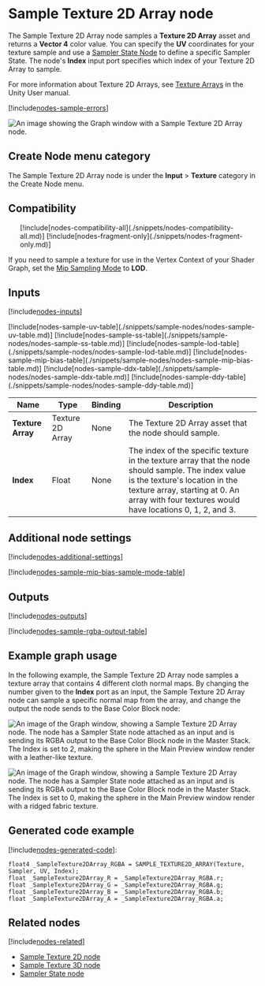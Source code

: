 # Sample Texture 2D Array node

The Sample Texture 2D Array node samples a **Texture 2D Array** asset and returns a **Vector 4** color value. You can specify the **UV** coordinates for your texture sample and use a [Sampler State Node](Sampler-State-Node.md) to define a specific Sampler State. The node's **Index** input port specifies which index of your Texture 2D Array to sample.

For more information about Texture 2D Arrays, see [Texture Arrays](https://docs.unity3d.com/Manual/class-Texture2DArray.html) in the Unity User manual.

[!include[nodes-sample-errors](./snippets/sample-nodes/nodes-sample-errors.md)]

![An image showing the Graph window with a Sample Texture 2D Array node.](images/sg-sample-texture-2d-array-node.png)

## Create Node menu category

The Sample Texture 2D Array node is under the **Input** &gt; **Texture** category in the Create Node menu.

## Compatibility

<ul>
    [!include[nodes-compatibility-all](./snippets/nodes-compatibility-all.md)]
    [!include[nodes-fragment-only](./snippets/nodes-fragment-only.md)]
</ul>

If you need to sample a texture for use in the Vertex Context of your Shader Graph, set the [Mip Sampling Mode](#additional-node-settings) to **LOD**.

## Inputs

[!include[nodes-inputs](./snippets/nodes-inputs.md)]

<table>
<thead>
<tr>
<th><strong>Name</strong></th>
<th><strong>Type</strong></th>
<th><strong>Binding</strong></th>
<th><strong>Description</strong></th>
</tr>
</thead>
<tbody>
<tr>
<td><strong>Texture Array</strong></td>
<td>Texture 2D Array</td>
<td>None</td>
<td>The Texture 2D Array asset that the node should sample.</td>
</tr>
<tr>
<td><strong>Index</strong></td>
<td>Float</td>
<td>None</td>
<td>The index of the specific texture in the texture array that the node should sample. The index value is the texture's location in the texture array, starting at 0. An array with four textures would have locations 0, 1, 2, and 3.</td>
</tr>
[!include[nodes-sample-uv-table](./snippets/sample-nodes/nodes-sample-uv-table.md)]
[!include[nodes-sample-ss-table](./snippets/sample-nodes/nodes-sample-ss-table.md)]
[!include[nodes-sample-lod-table](./snippets/sample-nodes/nodes-sample-lod-table.md)]
[!include[nodes-sample-mip-bias-table](./snippets/sample-nodes/nodes-sample-mip-bias-table.md)]
[!include[nodes-sample-ddx-table](./snippets/sample-nodes/nodes-sample-ddx-table.md)]
[!include[nodes-sample-ddy-table](./snippets/sample-nodes/nodes-sample-ddy-table.md)]
</tbody>
</table>

## Additional node settings

[!include[nodes-additional-settings](./snippets/nodes-additional-settings.md)]

[!include[nodes-sample-mip-bias-sample-mode-table](./snippets/sample-nodes/nodes-sample-mip-bias-sample-mode-table.md)]

## Outputs

[!include[nodes-outputs](./snippets/nodes-outputs.md)]

[!include[nodes-sample-rgba-output-table](./snippets/sample-nodes/nodes-sample-rgba-output-table.md)]

## Example graph usage

In the following example, the Sample Texture 2D Array node samples a texture array that contains 4 different cloth normal maps. By changing the number given to the **Index** port as an input, the Sample Texture 2D Array node can sample a specific normal map from the array, and change the output the node sends to the Base Color Block node:

![An image of the Graph window, showing a Sample Texture 2D Array node. The node has a Sampler State node attached as an input and is sending its RGBA output to the Base Color Block node in the Master Stack. The Index is set to 2, making the sphere in the Main Preview window render with a leather-like texture.](images/sg-sample-texture-2d-array-node-example.png)

![An image of the Graph window, showing a Sample Texture 2D Array node. The node has a Sampler State node attached as an input and is sending its RGBA output to the Base Color Block node in the Master Stack. The Index is set to 0, making the sphere in the Main Preview window render with a ridged fabric texture.](images/sg-sample-texture-2d-array-node-example-2.png)


## Generated code example

[!include[nodes-generated-code](./snippets/nodes-generated-code.md)]:

```
float4 _SampleTexture2DArray_RGBA = SAMPLE_TEXTURE2D_ARRAY(Texture, Sampler, UV, Index);
float _SampleTexture2DArray_R = _SampleTexture2DArray_RGBA.r;
float _SampleTexture2DArray_G = _SampleTexture2DArray_RGBA.g;
float _SampleTexture2DArray_B = _SampleTexture2DArray_RGBA.b;
float _SampleTexture2DArray_A = _SampleTexture2DArray_RGBA.a;
```

## Related nodes

[!include[nodes-related](./snippets/nodes-related.md)]

- [Sample Texture 2D node](Sample-Texture-2D-Node.md)
- [Sample Texture 3D node](Sample-Texture-3D-Node.md)
- [Sampler State node](Sampler-State-Node.md)
